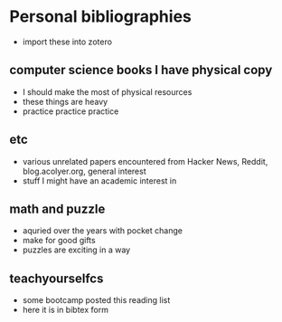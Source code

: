 # Personal bibliographies
- import these into zotero

## computer science books I have physical copy
- I should make the most of physical resources
- these things are heavy
- practice practice practice

## etc
- various unrelated papers encountered from Hacker News, Reddit, blog.acolyer.org, general interest
- stuff I might have an academic interest in

## math and puzzle
- aquried over the years with pocket change
- make for good gifts
- puzzles are exciting in a way

## teachyourselfcs
- some bootcamp posted this reading list
- here it is in bibtex form
